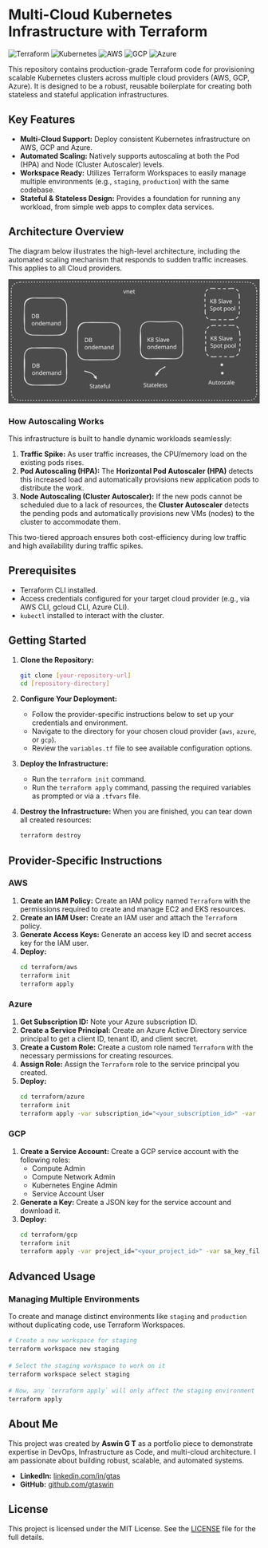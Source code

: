 # Multi-Cloud Kubernetes Infrastructure with Terraform

![Terraform](https://img.shields.io/badge/Terraform-%237B42BC.svg?style=for-the-badge&logo=terraform&logoColor=white)
![Kubernetes](https://img.shields.io/badge/Kubernetes-%23326CE5.svg?style=for-the-badge&logo=kubernetes&logoColor=white)
![AWS](https://img.shields.io/badge/AWS-%23FF9900.svg?style=for-the-badge&logo=amazon-aws&logoColor=white)
![GCP](https://img.shields.io/badge/GCP-%234285F4.svg?style=for-the-badge&logo=google-cloud&logoColor=white)
![Azure](https://img.shields.io/badge/Azure-%230078D4.svg?style=for-the-badge&logo=microsoft-azure&logoColor=white)

This repository contains production-grade Terraform code for provisioning scalable Kubernetes clusters across multiple cloud providers (AWS, GCP, Azure). It is designed to be a robust, reusable boilerplate for creating both stateless and stateful application infrastructures.

## Key Features

-   **Multi-Cloud Support:** Deploy consistent Kubernetes infrastructure on AWS, GCP and Azure.
-   **Automated Scaling:** Natively supports autoscaling at both the Pod (HPA) and Node (Cluster Autoscaler) levels.
-   **Workspace Ready:** Utilizes Terraform Workspaces to easily manage multiple environments (e.g., `staging`, `production`) with the same codebase.
-   **Stateful & Stateless Design:** Provides a foundation for running any workload, from simple web apps to complex data services.

## Architecture Overview

The diagram below illustrates the high-level architecture, including the automated scaling mechanism that responds to sudden traffic increases. This applies to all Cloud providers.

![Cloud Infrastructure Architecture](./assets/architecture.svg)

### How Autoscaling Works

This infrastructure is built to handle dynamic workloads seamlessly:
1.  **Traffic Spike:** As user traffic increases, the CPU/memory load on the existing pods rises.
2.  **Pod Autoscaling (HPA):** The **Horizontal Pod Autoscaler (HPA)** detects this increased load and automatically provisions new application pods to distribute the work.
3.  **Node Autoscaling (Cluster Autoscaler):** If the new pods cannot be scheduled due to a lack of resources, the **Cluster Autoscaler** detects the pending pods and automatically provisions new VMs (nodes) to the cluster to accommodate them.

This two-tiered approach ensures both cost-efficiency during low traffic and high availability during traffic spikes.

## Prerequisites

-   Terraform CLI installed.
-   Access credentials configured for your target cloud provider (e.g., via AWS CLI, gcloud CLI, Azure CLI).
-   `kubectl` installed to interact with the cluster.

## Getting Started

1.  **Clone the Repository:**
    ```sh
    git clone [your-repository-url]
    cd [repository-directory]
    ```

2.  **Configure Your Deployment:**
    -   Follow the provider-specific instructions below to set up your credentials and environment.
    -   Navigate to the directory for your chosen cloud provider (`aws`, `azure`, or `gcp`).
    -   Review the `variables.tf` file to see available configuration options.

3.  **Deploy the Infrastructure:**
    -   Run the `terraform init` command.
    -   Run the `terraform apply` command, passing the required variables as prompted or via a `.tfvars` file.

4.  **Destroy the Infrastructure:**
    When you are finished, you can tear down all created resources:
    ```sh
    terraform destroy
    ```

## Provider-Specific Instructions

### AWS

1.  **Create an IAM Policy:** Create an IAM policy named `Terraform` with the permissions required to create and manage EC2 and EKS resources.
2.  **Create an IAM User:** Create an IAM user and attach the `Terraform` policy.
3.  **Generate Access Keys:** Generate an access key ID and secret access key for the IAM user.
4.  **Deploy:**
    ```sh
    cd terraform/aws
    terraform init
    terraform apply
    ```

### Azure

1.  **Get Subscription ID:** Note your Azure subscription ID.
2.  **Create a Service Principal:** Create an Azure Active Directory service principal to get a client ID, tenant ID, and client secret.
3.  **Create a Custom Role:** Create a custom role named `Terraform` with the necessary permissions for creating resources.
4.  **Assign Role:** Assign the `Terraform` role to the service principal you created.
5.  **Deploy:**
    ```sh
    cd terraform/azure
    terraform init
    terraform apply -var subscription_id="<your_subscription_id>" -var client_id="<your_client_id>" -var client_secret="<your_client_secret>" -var tenant_id="<your_tenant_id>"
    ```

### GCP

1.  **Create a Service Account:** Create a GCP service account with the following roles:
    *   Compute Admin
    *   Compute Network Admin
    *   Kubernetes Engine Admin
    *   Service Account User
2.  **Generate a Key:** Create a JSON key for the service account and download it.
3.  **Deploy:**
    ```sh
    cd terraform/gcp
    terraform init
    terraform apply -var project_id="<your_project_id>" -var sa_key_file="<path_to_your_sa_key.json>"
    ```

## Advanced Usage

### Managing Multiple Environments

To create and manage distinct environments like `staging` and `production` without duplicating code, use Terraform Workspaces.

```sh
# Create a new workspace for staging
terraform workspace new staging

# Select the staging workspace to work on it
terraform workspace select staging

# Now, any `terraform apply` will only affect the staging environment
terraform apply
```

## About Me

This project was created by **Aswin G T** as a portfolio piece to demonstrate expertise in DevOps, Infrastructure as Code, and multi-cloud architecture. I am passionate about building robust, scalable, and automated systems.

-   **LinkedIn:** [linkedin.com/in/gtas](https://www.linkedin.com/in/gtas)
-   **GitHub:** [github.com/gtaswin](https://github.com/gtaswin)

## License

This project is licensed under the MIT License. See the [LICENSE](LICENSE) file for the full details.